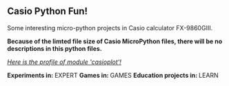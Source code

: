 ## Casio Python Fun! ##
Some interesting micro-python projects in Casio calculator FX-9860GIII.

<b>Because of the limted file size of Casio MicroPython files,
there will be no descriptions in this python files.</b>

<i><a href="https://www.casio.com/content/dam/casio/global/support/manuals/calculators/pdf/004-en/f/fx-9860GIII_Soft_v350_EN.pdf">Here is the profile of module 'casioplot'!</a></i>

<b>Experiments in: </b> EXPERT
<b>Games in: </b> GAMES
<b>Education projects in: </b> LEARN